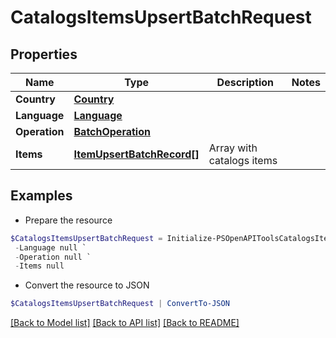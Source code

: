 # CatalogsItemsUpsertBatchRequest
## Properties

Name | Type | Description | Notes
------------ | ------------- | ------------- | -------------
**Country** | [**Country**](Country.md) |  | 
**Language** | [**Language**](Language.md) |  | 
**Operation** | [**BatchOperation**](BatchOperation.md) |  | 
**Items** | [**ItemUpsertBatchRecord[]**](ItemUpsertBatchRecord.md) | Array with catalogs items | 

## Examples

- Prepare the resource
```powershell
$CatalogsItemsUpsertBatchRequest = Initialize-PSOpenAPIToolsCatalogsItemsUpsertBatchRequest  -Country null `
 -Language null `
 -Operation null `
 -Items null
```

- Convert the resource to JSON
```powershell
$CatalogsItemsUpsertBatchRequest | ConvertTo-JSON
```

[[Back to Model list]](../README.md#documentation-for-models) [[Back to API list]](../README.md#documentation-for-api-endpoints) [[Back to README]](../README.md)


